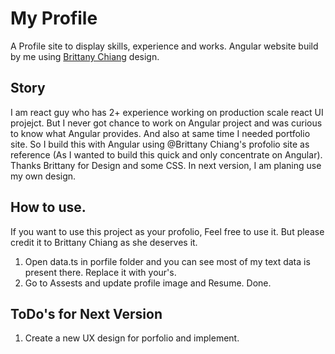 # My Profile
A Profile site to display skills, experience and works. Angular website build by me using [Brittany Chiang](https://brittanychiang.com/) design.

## Story 
I am react guy who has 2+ experience working on production scale react UI projejct. But I never got chance to work on Angular project and was curious to know what Angular provides. And also at same time I needed portfolio site. So I build this with Angular using @Brittany Chiang's profolio site as reference (As I wanted to build this quick and only concentrate on Angular). Thanks Brittany for Design and some CSS. In next version, I am planing use my own design.

## How to use.
If you want to use this project as your profolio, Feel free to use it. But please credit it to Brittany Chiang as she deserves it. 

1. Open data.ts in porfile folder and you can see most of my text data is present there. Replace it with your's.
2. Go to Assests and update profile image and Resume. Done.

## ToDo's for Next Version
1. Create a new UX design for porfolio and implement. 
